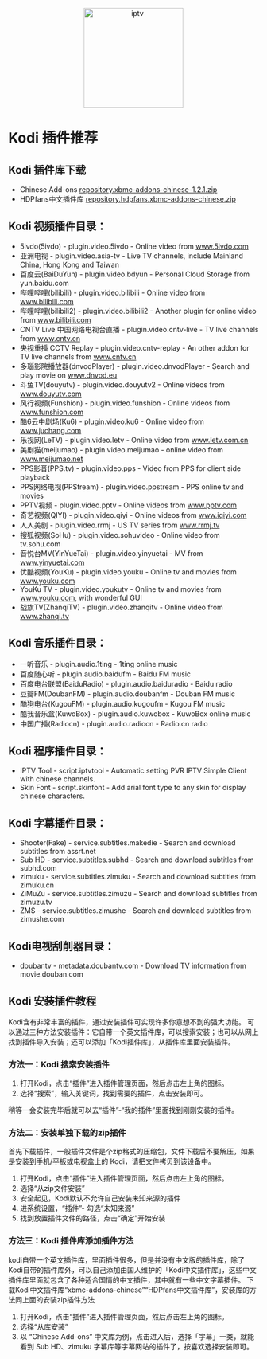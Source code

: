 <p align="center"><img src="img/best-kodi-addons.jpg" alt="iptv" width="auto" height="200"></p>

# Kodi 插件推荐 

## Kodi 插件库下载

- Chinese Add-ons [repository.xbmc-addons-chinese-1.2.1.zip](https://t00y.com/file/15911488-391805376)
- HDPfans中文插件库 [repository.hdpfans.xbmc-addons-chinese.zip](https://t00y.com/file/15911488-391813254)

## Kodi 视频插件目录：

- 5ivdo(5ivdo) - plugin.video.5ivdo - Online video from www.5ivdo.com
- 亚洲电视 - plugin.video.asia-tv - Live TV channels, include Mainland China, Hong Kong and Taiwan
- 百度云(BaiDuYun) - plugin.video.bdyun - Personal Cloud Storage from yun.baidu.com
- 哔哩哔哩(bilibili) - plugin.video.bilibili - Online video from www.bilibili.com
- 哔哩哔哩(bilibili2) - plugin.video.bilibili2 - Another plugin for online video from www.bilibili.com
- CNTV Live 中国网络电视台直播 - plugin.video.cntv-live - TV live channels from www.cntv.cn
- 央视重播 CCTV Replay - plugin.video.cntv-replay - An other addon for TV live channels from www.cntv.cn
- 多瑙影院播放器(dnvodPlayer) - plugin.video.dnvodPlayer - Search and play movie on www.dnvod.eu
- 斗鱼TV(douyutv) - plugin.video.douyutv2 - Online videos from www.douyutv.com
- 风行视频(Funshion) - plugin.video.funshion - Online videos from www.funshion.com
- 酷6云中剧场(Ku6) - plugin.video.ku6 - Online video from www.juchang.com
- 乐视网(LeTV) - plugin.video.letv - Online video from www.letv.com.cn
- 美剧猫(meijumao) - plugin.video.meijumao - online video from www.meijumao.net
- PPS影音(PPS.tv) - plugin.video.pps - Video from PPS for client side playback
- PPS网络电视(PPStream) - plugin.video.ppstream - PPS online tv and movies
- PPTV视频 - plugin.video.pptv - Online videos from www.pptv.com
- 奇艺视频(QIYI) - plugin.video.qiyi - Online videos from www.iqiyi.com
- 人人美剧 - plugin.video.rrmj - US TV series from www.rrmj.tv
- 搜狐视频(SoHu) - plugin.video.sohuvideo - Online video from tv.sohu.com
- 音悦台MV(YinYueTai) - plugin.video.yinyuetai - MV from www.yinyuetai.com
- 优酷视频(YouKu) - plugin.video.youku - Online tv and movies from www.youku.com
- YouKu TV - plugin.video.youkutv - Online tv and movies from www.youku.com, with wonderful GUI
- 战旗TV(ZhanqiTV) - plugin.video.zhanqitv - Online video from www.zhanqi.tv
 
## Kodi 音乐插件目录：

- 一听音乐 - plugin.audio.1ting - 1ting online music
- 百度随心听 - plugin.audio.baidufm - Baidu FM music
- 百度电台联盟(BaiduRadio) - plugin.audio.baiduradio - Baidu radio
- 豆瓣FM(DoubanFM) - plugin.audio.doubanfm - Douban FM music
- 酷狗电台(KugouFM) - plugin.audio.kugoufm - Kugou FM music
- 酷我音乐盒(KuwoBox) - plugin.audio.kuwobox - KuwoBox online music
- 中国广播(Radiocn) - plugin.audio.radiocn - Radio.cn radio

## Kodi 程序插件目录：

- IPTV Tool - script.iptvtool - Automatic setting PVR IPTV Simple Client with chinese channels.
- Skin Font - script.skinfont - Add arial font type to any skin for display chinese characters.

## Kodi 字幕插件目录：

- Shooter(Fake) - service.subtitles.makedie - Search and download subtitles from assrt.net
- Sub HD - service.subtitles.subhd - Search and download subtitles from subhd.com
- zimuku - service.subtitles.zimuku - Search and download subtitles from zimuku.cn
- ZiMuZu - service.subtitles.zimuzu - Search and download subtitles from zimuzu.tv
- ZMS - service.subtitles.zimushe - Search and download subtitles from zimushe.com

## Kodi电视刮削器目录：

- doubantv - metadata.doubantv.com - Download TV information from movie.douban.com

## Kodi 安装插件教程

Kodi含有非常丰富的插件，通过安装插件可实现许多你意想不到的强大功能。
可以通过三种方法安装插件：它自带一个英文插件库，可以搜索安装；也可以从网上找到插件导入安装；还可以添加「Kodi插件库」，从插件库里面安装插件。

### 方法一：Kodi 搜索安装插件

1. 打开Kodi，点击“插件”进入插件管理页面，然后点击左上角的图标。
2. 选择“搜索”，输入关键词，找到需要的插件，点击安装即可。

稍等一会安装完毕后就可以去“插件”-“我的插件”里面找到刚刚安装的插件。

### 方法二：安装单独下载的zip插件

首先下载插件，一般插件文件是个zip格式的压缩包，文件下载后不要解压，如果是安装到手机/平板或电视盒上的 Kodi，请把文件拷贝到该设备中。

1. 打开Kodi，点击“插件”进入插件管理页面，然后点击左上角的图标。
2. 选择“从zip文件安装”
3. 安全起见，Kodi默认不允许自己安装未知来源的插件
4. 进系统设置，“插件”- 勾选“未知来源”
5. 找到放置插件文件的路径，点击“确定”开始安装

### 方法三：Kodi 插件库添加插件方法

kodi自带一个英文插件库，里面插件很多，但是并没有中文版的插件库，除了Kodi自带的插件库外，可以自己添加由国人维护的「Kodi中文插件库」，这些中文插件库里面就包含了各种适合国情的中文插件，其中就有一些中文字幕插件。
下载Kodi中文插件库“xbmc-addons-chinese”“HDPfans中文插件库”，安装库的方法同上面的安装zip插件方法

1. 打开Kodi，点击“插件”进入插件管理页面，然后点击左上角的图标。
2. 选择“从库安装”
3. 以 “Chinese Add-ons” 中文库为例，点击进入后，选择「字幕」一类，就能看到 Sub HD、zimuku 字幕库等字幕网站的插件了，按喜欢选择安装即可。
